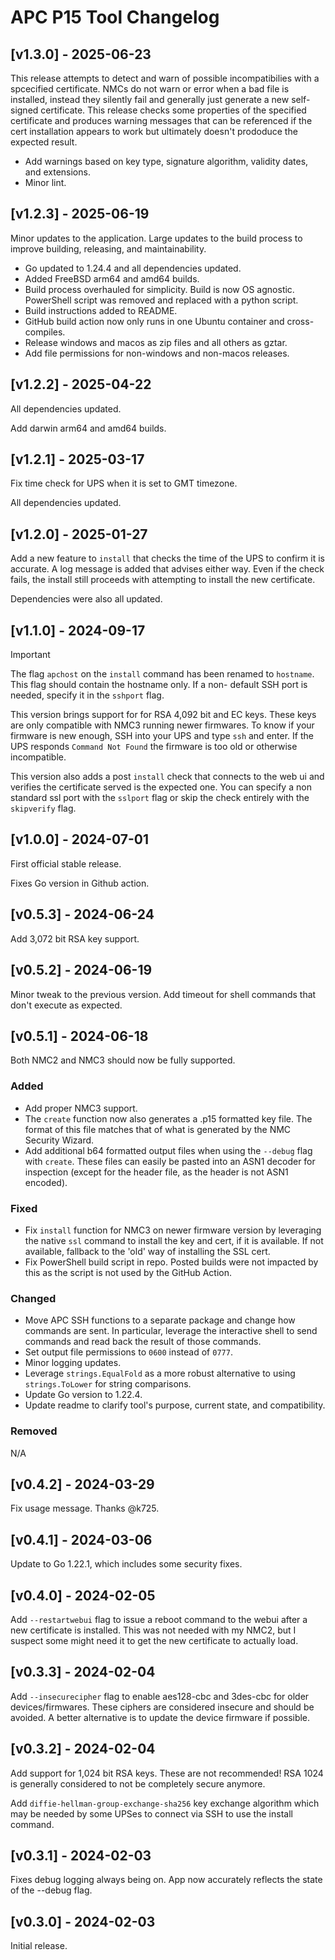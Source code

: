 # APC P15 Tool Changelog

## [v1.3.0] - 2025-06-23

This release attempts to detect and warn of possible incompatibilies with a
spcecified certificate. NMCs do not warn or error when a bad file is installed,
instead they silently fail and generally just generate a new self-signed
certificate. This release checks some properties of the specified certificate
and produces warning messages that can be referenced if the cert installation
appears to work but ultimately doesn't prododuce the expected result.

- Add warnings based on key type, signature algorithm, validity dates, and
  extensions.
- Minor lint.


## [v1.2.3] - 2025-06-19

Minor updates to the application. Large updates to the build process to
improve building, releasing, and maintainability.

- Go updated to 1.24.4 and all dependencies updated.
- Added FreeBSD arm64 and amd64 builds.
- Build process overhauled for simplicity. Build is now OS agnostic. PowerShell
  script was removed and replaced with a python script.
- Build instructions added to README.
- GitHub build action now only runs in one Ubuntu container and cross-compiles.
- Release windows and macos as zip files and all others as gztar.
- Add file permissions for non-windows and non-macos releases.


## [v1.2.2] - 2025-04-22

All dependencies updated.

Add darwin arm64 and amd64 builds.


## [v1.2.1] - 2025-03-17

Fix time check for UPS when it is set to GMT timezone.

All dependencies updated.


## [v1.2.0] - 2025-01-27

Add a new feature to `install` that checks the time of the UPS to confirm
it is accurate. A log message is added that advises either way. Even if
the check fails, the install still proceeds with attempting to install
the new certificate.

Dependencies were also all updated.


## [v1.1.0] - 2024-09-17

> [!IMPORTANT]
> The flag `apchost` on the `install` command has been renamed to
> `hostname`. This flag should contain the hostname only. If a non-
> default SSH port is needed, specify it in the `sshport` flag.

This version brings support for for RSA 4,092 bit and EC keys. These 
keys are only compatible with NMC3 running newer firmwares. To know 
if your firmware is new enough, SSH into your UPS and type `ssh` and enter.
If the UPS responds `Command Not Found` the firmware is too old or
otherwise incompatible.

This version also adds a post `install` check that connects to the web
ui and verifies the certificate served is the expected one. You can
specify a non standard ssl port with the `sslport` flag or skip the check
entirely with the `skipverify` flag.


## [v1.0.0] - 2024-07-01

First official stable release.

Fixes Go version in Github action.


## [v0.5.3] - 2024-06-24

Add 3,072 bit RSA key support.


## [v0.5.2] - 2024-06-19

Minor tweak to the previous version. Add timeout for shell
commands that don't execute as expected.


## [v0.5.1] - 2024-06-18

Both NMC2 and NMC3 should now be fully supported.

### Added
- Add proper NMC3 support. 
- The `create` function now also generates a .p15 formatted key file.
  The format of this file matches that of what is generated by the NMC 
  Security Wizard.
- Add additional b64 formatted output files when using the `--debug`
  flag with `create`. These files can easily be pasted into an ASN1 
  decoder for inspection (except for the header file, as the header is
  not ASN1 encoded).

### Fixed
- Fix `install` function for NMC3 on newer firmware version by 
  leveraging the native `ssl` command to install the key and cert, if
  it is available. If not available, fallback to the 'old' way of
  installing the SSL cert.
- Fix PowerShell build script in repo. Posted builds were not impacted
  by this as the script is not used by the GitHub Action.

### Changed
- Move APC SSH functions to a separate package and change how commands
  are sent. In particular, leverage the interactive shell to send
  commands and read back the result of those commands.
- Set output file permissions to `0600` instead of `0777`.
- Minor logging updates.
- Leverage `strings.EqualFold` as a more robust alternative to using
  `strings.ToLower` for string comparisons.
- Update Go version to 1.22.4.
- Update readme to clarify tool's purpose, current state, and 
  compatibility.

### Removed
N/A


## [v0.4.2] - 2024-03-29

Fix usage message. Thanks @k725.


## [v0.4.1] - 2024-03-06

Update to Go 1.22.1, which includes some security fixes.


## [v0.4.0] - 2024-02-05

Add `--restartwebui` flag to issue a reboot command to the webui
after a new certificate is installed. This was not needed with
my NMC2, but I suspect some might need it to get the new certificate
to actually load.


## [v0.3.3] - 2024-02-04

Add `--insecurecipher` flag to enable aes128-cbc and 3des-cbc for
older devices/firmwares. These ciphers are considered insecure and
should be avoided. A better alternative is to update the device
firmware if possible.


## [v0.3.2] - 2024-02-04

Add support for 1,024 bit RSA keys. These are not recommended! RSA
1024 is generally considered to not be completely secure anymore.

Add `diffie-hellman-group-exchange-sha256` key exchange algorithm
which may be needed by some UPSes to connect via SSH to use the
install command.


## [v0.3.1] - 2024-02-03

Fixes debug logging always being on. App now accurately reflects
the state of the --debug flag.


## [v0.3.0] - 2024-02-03

Initial release.

